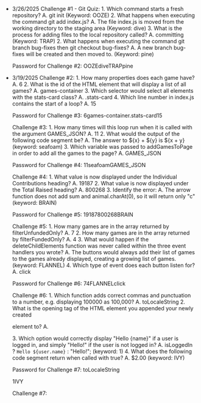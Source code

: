 - 3/26/2025
    Challenge #1 - Git Quiz:
        1. Which command starts a fresh repository?
            A. git init (Keyword: OOZE)
        2. What happens when executing the command git add index.js?
            A. The file index.js is moved from the working directory to the staging area (Keyword: dive)
        3. What is the process for adding files to the local repository called? 
            A. committing (Keyword: TRAP)
        2. What happens when executing the command git branch bug-fixes then git checkout bug-fixes?
            A. A new branch bug-fixes will be created and then moved to. (Keyword: pine) 

    Password for Challenge #2: OOZEdiveTRAPpine



- 3/19/2025
    Challenge #2:
        1. How many properties does each game have?
            A. 6
        2. What is the id of the HTML element that will display a list of all games?
            A. games-container
        3. Which selector would select all elements with the stats-card class?
            A. .stats-card
        4. Which line number in index.js contains the start of a loop?
            A. 15

    Password for Challenge #3: 6games-container.stats-card15
    

    Challenge #3:
        1. How many times will this loop run when it is called with the argument GAMES_JSON?
            A. 11
        2. What would the output of the following code segment be?
            A. The answer to ${x} + ${y} is ${x + y} (keyword: seafoam)
        3. Which variable was passed to addGamesToPage in order to add all the games to the page?
            A. GAMES_JSON

    Password for Challenge #4: 11seafoamGAMES_JSON


    Challenge #4:
        1. What value is now displayed under the Individual Contributions heading? 
            A. 19187
        2. What value is now displayed under the Total Raised heading?
            A. 800268
        3. Identify the error:
            A. The arrow function does not add sum and animal.charAt(0), so it will return only "c" (keyword: BRAIN) 

    Password for Challenge #5: 19187800268BRAIN


    Challenge #5:
        1. How many games are in the array returned by filterUnfundedOnly?
            A. 7
        2. How many games are in the array returned by filterFundedOnly?
            A. 4
        3. What would happen if the deleteChildElements function was never called within the three event handlers you wrote? 
            A. The buttons would always add their list of games to the games already displayed, creating a growing list of games. (keyword: FLANNEL)
        4.  Which type of event does each button listen for? 
            A. click

    Password for Challenge #6: 74FLANNELclick


    Challenge #6:
        1. Which function adds correct commas and punctuation to a number, e.g. displaying 100000 as 100,000? 
            A. toLocaleString
        2. What is the opening tag of the HTML element you appended your newly created <p> element to?
            A. <div>
        3. Which option would correctly display "Hello {name}" if a user is logged in, and simply "Hello!" if the user is not logged in?
            A. isLoggedIn ? `Hello ${user.name}` : "Hello!"; (keyword: 1) 
        4. What does the following code segment return when called with true? 
            A. $2.00 (keyword: IVY) 

    Password for Challenge #7: toLocaleString<div>1IVY


    Challenge #7:
        
